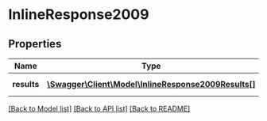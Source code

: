 # InlineResponse2009

## Properties
Name | Type | Description | Notes
------------ | ------------- | ------------- | -------------
**results** | [**\Swagger\Client\Model\InlineResponse2009Results[]**](InlineResponse2009Results.md) | The list of users | [optional] 

[[Back to Model list]](../../README.md#documentation-for-models) [[Back to API list]](../../README.md#documentation-for-api-endpoints) [[Back to README]](../../README.md)

